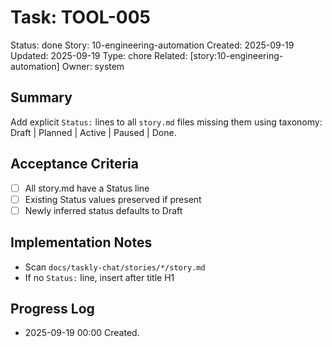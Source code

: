 # Task: TOOL-005
Status: done
Story: 10-engineering-automation
Created: 2025-09-19
Updated: 2025-09-19
Type: chore
Related: [story:10-engineering-automation]
Owner: system

## Summary
Add explicit `Status:` lines to all `story.md` files missing them using taxonomy: Draft | Planned | Active | Paused | Done.

## Acceptance Criteria
- [ ] All story.md have a Status line
- [ ] Existing Status values preserved if present
- [ ] Newly inferred status defaults to Draft

## Implementation Notes
- Scan `docs/taskly-chat/stories/*/story.md`
- If no `Status:` line, insert after title H1

## Progress Log
- 2025-09-19 00:00 Created.
